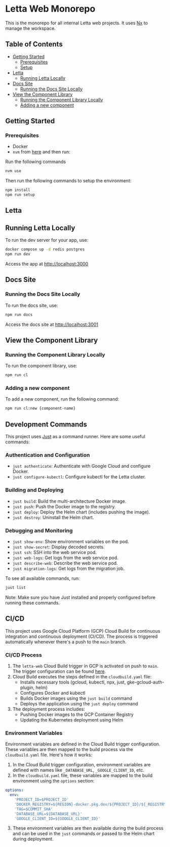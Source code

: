 # Letta Web Monorepo

This is the monorepo for all internal Letta web projects. It uses [Nx](https://nx.dev) to manage the workspace.


## Table of Contents
- [Getting Started](#getting-started)
  - [Prerequisites](#prerequisites)
  - [Setup](#setup)
- [Letta](#letta)
  - [Running Letta Locally](#running-letta-locally)
- [Docs Site](#docs-site)
  - [Running the Docs Site Locally](#running-the-docs-site-locally)
- [View the Component Library](#view-the-component-library)
  - [Running the Component Library Locally](#running-the-component-library-locally)
  - [Adding a new component](#adding-a-new-component)

## Getting Started

### Prerequisites

- Docker
- `nvm` from [here](https://github.com/nvm-sh/nvm) and then run:

Run the following commands

```sh
nvm use
```

Then run the following commands to setup the environment:

```sh
npm install
npm run setup
```


## Letta

## Running Letta Locally

To run the dev server for your app, use:

```sh
docker compose up -d redis postgres
npm run dev
```

Access the app at [http://localhost:3000](http://localhost:3000)

## Docs Site
### Running the Docs Site Locally
To run the docs site, use:

```sh
npm run docs
```

Access the docs site at [http://localhost:3001](http://localhost:3001)

## View the Component Library
### Running the Component Library Locally
To run the component library, use:

```sh
npm run cl
```

### Adding a new component
To add a new component, run the following command:

```sh
npm run cl:new {component-name}
```

## Development Commands

This project uses [Just](https://github.com/casey/just) as a command runner. Here are some useful commands:

### Authentication and Configuration

- `just authenticate`: Authenticate with Google Cloud and configure Docker.
- `just configure-kubectl`: Configure kubectl for the Letta cluster.

### Building and Deploying

- `just build`: Build the multi-architecture Docker image.
- `just push`: Push the Docker image to the registry.
- `just deploy`: Deploy the Helm chart (includes pushing the image).
- `just destroy`: Uninstall the Helm chart.

### Debugging and Monitoring

- `just show-env`: Show environment variables on the pod.
- `just show-secret`: Display decoded secrets.
- `just ssh`: SSH into the web service pod.
- `just web-logs`: Get logs from the web service pod.
- `just describe-web`: Describe the web service pod.
- `just migration-logs`: Get logs from the migration job.

To see all available commands, run:

```sh
just list
```

Note: Make sure you have Just installed and properly configured before running these commands.

## CI/CD

This project uses Google Cloud Platform (GCP) Cloud Build for continuous integration and continuous deployment (CI/CD). The process is triggered automatically whenever there's a push to the `main` branch.

### CI/CD Process

1. The `letta-web` Cloud Build trigger in GCP is activated on push to `main`. The trigger configuration can be found [here](https://console.cloud.google.com/cloud-build/triggers;region=global/edit/26a2eba3-b710-4b17-810c-02cfb0f9a115?project=memgpt-428419).
2. Cloud Build executes the steps defined in the `cloudbuild.yaml` file:
   - Installs necessary tools (gcloud, kubectl, npx, just, gke-gcloud-auth-plugin, helm)
   - Configures Docker and kubectl
   - Builds Docker images using the `just build` command
   - Deploys the application using the `just deploy` command
3. The deployment process includes:
   - Pushing Docker images to the GCP Container Registry
   - Updating the Kubernetes deployment using Helm

### Environment Variables

Environment variables are defined in the Cloud Build trigger configuration. These variables are then mapped to the build process via the `cloudbuild.yaml` file. Here's how it works:

1. In the Cloud Build trigger configuration, environment variables are defined with names like `_DATABASE_URL`, `_GOOGLE_CLIENT_ID`, etc.
2. In the `cloudbuild.yaml` file, these variables are mapped to the build environment using the `options` section:

```yaml
options:
  env:
    'PROJECT_ID=$PROJECT_ID'
    'DOCKER_REGISTRY=${REGION}-docker.pkg.dev/${PROJECT_ID}/${_REGISTRY_NAME}'
    'TAG=$COMMIT_SHA'
    'DATABASE_URL=${DATABASE_URL}'
    'GOOGLE_CLIENT_ID=${GOOGLE_CLIENT_ID}'
```


3. These environment variables are then available during the build process and can be used in the `just` commands or passed to the Helm chart during deployment.

